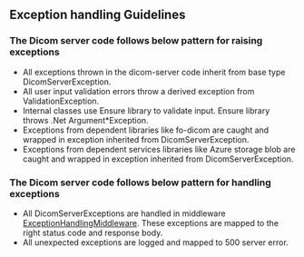 ## Exception handling Guidelines

### The Dicom server code follows below pattern for raising exceptions
- All exceptions thrown in the dicom-server code inherit from base type DicomServerException.
- All user input validation errors throw a derived exception from ValidationException.
- Internal classes use Ensure library to validate input. Ensure library throws .Net Argument*Exception. 
- Exceptions from dependent libraries like fo-dicom are caught and wrapped in exception inherited from DicomServerException.
- Exceptions from dependent services libraries like Azure storage blob are caught and wrapped in exception inherited from DicomServerException.

### The Dicom server code follows below pattern for handling exceptions
- All DicomServerExceptions are handled in middleware [ExceptionHandlingMiddleware](../src/Microsoft.Health.Dicom.Api/Features/Exceptions/ExceptionHandlingMiddleware.cs). These exceptions are mapped to the right status code and response body.
- All unexpected exceptions are logged and mapped to 500 server error.
